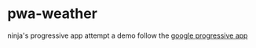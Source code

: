 # pwa-weather
ninja's progressive app attempt
a demo follow the [google progressive app](https://developers.google.com/web/fundamentals/getting-started/your-first-progressive-web-app/step-05?hl=en)
